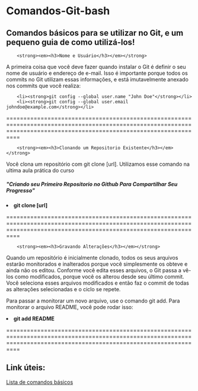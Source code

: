 # Comandos-Git-bash
<h2>Comandos básicos para se utilizar no Git, e um pequeno guia de como utilizá-los!</h2>

        <strong><em><h3>Nome e Usuário</h3></em></strong>

A primeira coisa que você deve fazer quando instalar o Git é definir o seu nome de usuário e endereço de e-mail. Isso é importante porque todos os commits no Git utilizam essas informações, e está imutavelmente anexado nos commits que você realiza:

        <li><strong>git config --global user.name "John Doe"</strong></li>
        <li><strong>git config --global user.email johndoe@example.com</strong></li>

======================================================================================================================================================================

        <strong><em><h3>Clonando um Repositorio Existente</h3></em></strong>

Você clona um repositório com git clone [url]. Utilizamos esse comando na ultima aula prática do curso <h5>"Criando seu Primeiro Repositorio no Github Para Compartilhar Seu Progresso"</h5>
          
<li><strong>git clone [url]</strong></li>

======================================================================================================================================================================

        <strong><em><h3>Gravando Alterações</h3></em></strong>
        
Quando um repositório é inicialmente clonado, todos os seus arquivos estarão monitorados e inalterados porque você simplesmente os obteve e ainda não os editou. Conforme você edita esses arquivos, o Git passa a vê-los como modificados, porque você os alterou desde seu último commit. Você seleciona esses arquivos modificados e então faz o commit de todas as alterações selecionadas e o ciclo se repete.

Para passar a monitorar um novo arquivo, use o comando git add. Para monitorar o arquivo README, você pode rodar isso:

<li><strong>git add README</strong></li>

======================================================================================================================================================================


## Link úteis:
[Lista de comandos básicos](https://comandosgit.github.io/)
